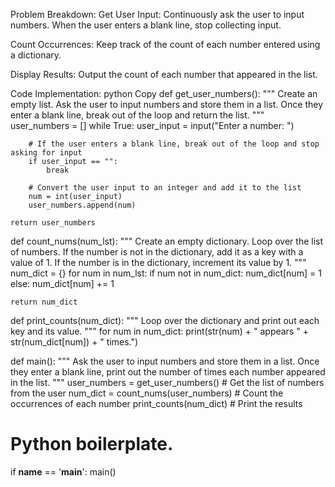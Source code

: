 Problem Breakdown:
Get User Input: Continuously ask the user to input numbers. When the user enters a blank line, stop collecting input.

Count Occurrences: Keep track of the count of each number entered using a dictionary.

Display Results: Output the count of each number that appeared in the list.

Code Implementation:
python
Copy
def get_user_numbers():
    """
    Create an empty list.
    Ask the user to input numbers and store them in a list.
    Once they enter a blank line, break out of the loop and return the list.
    """
    user_numbers = []
    while True:
        user_input = input("Enter a number: ")
        
        # If the user enters a blank line, break out of the loop and stop asking for input
        if user_input == "":
            break
        
        # Convert the user input to an integer and add it to the list
        num = int(user_input)
        user_numbers.append(num)
    
    return user_numbers

def count_nums(num_lst):
    """
    Create an empty dictionary.
    Loop over the list of numbers.
    If the number is not in the dictionary, add it as a key with a value of 1.
    If the number is in the dictionary, increment its value by 1.
    """
    num_dict = {}
    for num in num_lst:
        if num not in num_dict:
            num_dict[num] = 1
        else:
            num_dict[num] += 1
    
    return num_dict

def print_counts(num_dict):
    """
    Loop over the dictionary and print out each key and its value.
    """
    for num in num_dict:
        print(str(num) + " appears " + str(num_dict[num]) + " times.")

def main():
    """
    Ask the user to input numbers and store them in a list. Once they enter a blank line,
    print out the number of times each number appeared in the list.
    """
    user_numbers = get_user_numbers()  # Get the list of numbers from the user
    num_dict = count_nums(user_numbers)  # Count the occurrences of each number
    print_counts(num_dict)  # Print the results

# Python boilerplate.
if __name__ == '__main__':
    main()